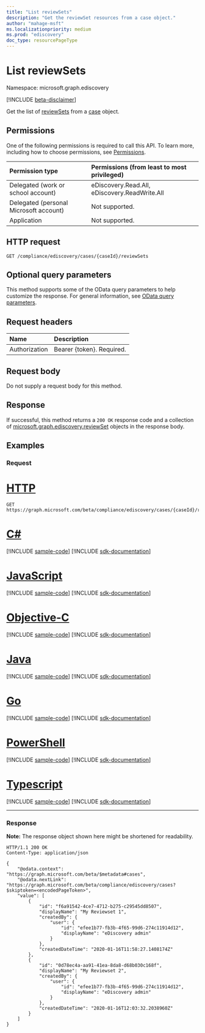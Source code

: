 ```yaml
---
title: "List reviewSets"
description: "Get the reviewSet resources from a case object."
author: "mahage-msft"
ms.localizationpriority: medium
ms.prod: "ediscovery"
doc_type: resourcePageType
---
```


# List reviewSets

Namespace: microsoft.graph.ediscovery

[!INCLUDE [beta-disclaimer](../../includes/beta-disclaimer.md)]

Get the list of [reviewSets](../resources/ediscovery-reviewset.md) from a [case](../resources/ediscovery-case.md) object.

## Permissions

One of the following permissions is required to call this API. To learn more, including how to choose permissions, see [Permissions](/graph/permissions-reference).

|Permission type|Permissions (from least to most privileged)|
|:---|:---|
|Delegated (work or school account)|eDiscovery.Read.All, eDiscovery.ReadWrite.All|
|Delegated (personal Microsoft account)|Not supported.|
|Application|Not supported.|

## HTTP request

<!-- {
  "blockType": "ignored"
}
-->

``` http
GET /compliance/ediscovery/cases/{caseId}/reviewSets
```

## Optional query parameters

This method supports some of the OData query parameters to help customize the response. For general information, see [OData query parameters](/graph/query-parameters).

## Request headers

|Name|Description|
|:---|:---|
|Authorization|Bearer {token}. Required.|

## Request body

Do not supply a request body for this method.

## Response

If successful, this method returns a `200 OK` response code and a collection of [microsoft.graph.ediscovery.reviewSet](../resources/ediscovery-reviewset.md) objects in the response body.

## Examples

### Request


# [HTTP](#tab/http)
<!-- {
  "blockType": "request",
  "name": "list_reviewset"
}
-->

``` http
GET https://graph.microsoft.com/beta/compliance/ediscovery/cases/{caseId}/reviewSets
```
# [C#](#tab/csharp)
[!INCLUDE [sample-code](../includes/snippets/csharp/list-reviewset-csharp-snippets.md)]
[!INCLUDE [sdk-documentation](../includes/snippets/snippets-sdk-documentation-link.md)]

# [JavaScript](#tab/javascript)
[!INCLUDE [sample-code](../includes/snippets/javascript/list-reviewset-javascript-snippets.md)]
[!INCLUDE [sdk-documentation](../includes/snippets/snippets-sdk-documentation-link.md)]

# [Objective-C](#tab/objc)
[!INCLUDE [sample-code](../includes/snippets/objc/list-reviewset-objc-snippets.md)]
[!INCLUDE [sdk-documentation](../includes/snippets/snippets-sdk-documentation-link.md)]

# [Java](#tab/java)
[!INCLUDE [sample-code](../includes/snippets/java/list-reviewset-java-snippets.md)]
[!INCLUDE [sdk-documentation](../includes/snippets/snippets-sdk-documentation-link.md)]

# [Go](#tab/go)
[!INCLUDE [sample-code](../includes/snippets/go/list-reviewset-go-snippets.md)]
[!INCLUDE [sdk-documentation](../includes/snippets/snippets-sdk-documentation-link.md)]

# [PowerShell](#tab/powershell)
[!INCLUDE [sample-code](../includes/snippets/powershell/list-reviewset-powershell-snippets.md)]
[!INCLUDE [sdk-documentation](../includes/snippets/snippets-sdk-documentation-link.md)]

# [Typescript](#tab/typescript)
[!INCLUDE [sample-code](../includes/snippets/typescript/list-reviewset-typescript-snippets.md)]
[!INCLUDE [sdk-documentation](../includes/snippets/snippets-sdk-documentation-link.md)]

---


### Response

**Note:** The response object shown here might be shortened for readability.
<!-- {
  "blockType": "response",
  "truncated": true,
  "@odata.type": "Collection(microsoft.graph.ediscovery.reviewSet)"
}
-->

``` http
HTTP/1.1 200 OK
Content-Type: application/json

{
    "@odata.context": "https://graph.microsoft.com/beta/$metadata#cases",
    "@odata.nextLink": "https://graph.microsoft.com/beta/compliance/ediscovery/cases?$skiptoken=<encodedPageToken>",
    "value": [
        {
            "id": "f6a91542-4ce7-4712-b275-c29545dd8507",
            "displayName": "My Reviewset 1",
            "createdBy": {
                "user": {
                    "id": "efee1b77-fb3b-4f65-99d6-274c11914d12",
                    "displayName": "eDiscovery admin"
                }
            },
            "createdDateTime": "2020-01-16T11:58:27.1408174Z"
        },
        {
            "id": "0d78ec4a-aa91-41ea-8da8-d68b030c168f",
            "displayName": "My Reviewset 2",
            "createdBy": {
                "user": {
                    "id": "efee1b77-fb3b-4f65-99d6-274c11914d12",
                    "displayName": "eDiscovery admin"
                }
            },
            "createdDateTime": "2020-01-16T12:03:32.2038960Z"
        }
    ]
}
```
